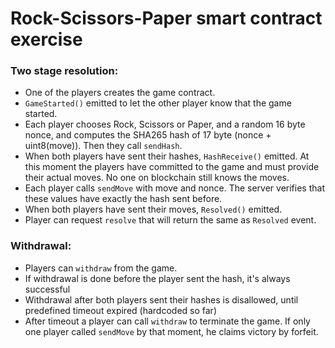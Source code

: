 # Rock-Scissors-Paper smart contract exercise

### Two stage resolution:

* One of the players creates the game contract.
* `GameStarted()` emitted to let the other player know that the game started.
* Each player chooses Rock, Scissors or Paper, and a random 16 byte nonce,
and computes the SHA265 hash of 17 byte (nonce + uint8(move)).
Then they call `sendHash`.
* When both players have sent their hashes, `HashReceive()` emitted. At this moment the players have committed to
the game and must provide their actual moves. No one on blockchain still knows the moves.
* Each player calls `sendMove` with move and nonce. The server verifies that these values have exactly the hash sent before.
* When both players have sent their moves, `Resolved()` emitted.
* Player can request `resolve` that will return the same as `Resolved` event.

### Withdrawal:

* Players can `withdraw` from the game.
* If withdrawal is done before the player sent the hash, it's always successful
* Withdrawal after both players sent their hashes is disallowed, until predefined timeout expired (hardcoded so far)
* After timeout a player can call `withdraw` to terminate the game. If only one player called `sendMove` by that moment,
he claims victory by forfeit.